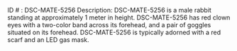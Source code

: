 ID # : DSC-MATE-5256
Description: DSC-MATE-5256 is a male rabbit standing at approximately 1 meter in height. DSC-MATE-5256 has red clown eyes with a two-color band across its forehead, and a pair of goggles situated on its forehead. DSC-MATE-5256 is typically adorned with a red scarf and an LED gas mask.